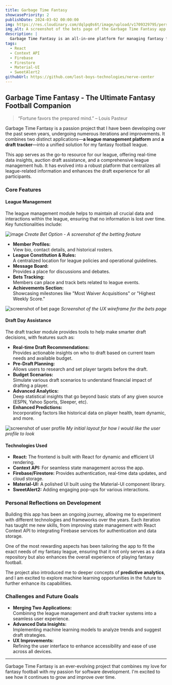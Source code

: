 ```yaml
---
title: Garbage Time Fantasy
showcasePriority: 2
publishDate: 2024-03-02 00:00:00
img: https://res.cloudinary.com/dqlpq0s6t/image/upload/v1709329795/personal_website_v1/portfolio/all_bets_gfsdzt.jpg
img_alt: A screenshot of the bets page of the Garbage Time Fantasy app
description: |
  Garbage Time Fantasy is an all-in-one platform for managing fantasy football leagues, draft day assistance, and league member engagement.
tags:
  - React
  - Context API
  - Firebase
  - Firestore
  - Material-UI
  - SweetAlert2
githubUrl: https://github.com/lost-boys-technologies/nerve-center
---
```


## Garbage Time Fantasy - The Ultimate Fantasy Football Companion

> “Fortune favors the prepared mind.” – Louis Pasteur

Garbage Time Fantasy is a passion project that I have been developing over the past seven years, undergoing numerous iterations and improvements. It combines two distinct applications—**a league management platform** and **a draft tracker**—into a unified solution for my fantasy football league.

This app serves as the go-to resource for our league, offering real-time data insights, auction draft assistance, and a comprehensive league management hub. It has evolved into a robust platform that centralizes all league-related information and enhances the draft experience for all participants.

### Core Features

#### **League Management**
The league management module helps to maintain all crucial data and interactions within the league, ensuring that no information is lost over time. Key functionalities include:

![image](https://res.cloudinary.com/dqlpq0s6t/image/upload/v1709329795/personal_website_v1/portfolio/create_bet_option_heoveu.jpg)
*Create Bet Option - A screenshot of the betting feature*

- **Member Profiles:**  
  View bio, contact details, and historical rosters.
- **League Constitution & Rules:**  
  A centralized location for league policies and operational guidelines.
- **Message Board:**  
  Provides a place for discussions and debates.
- **Bets Tracking:**  
  Members can place and track bets related to league events.
- **Achievements Section:**  
  Showcasing milestones like "Most Waiver Acquisitions" or "Highest Weekly Score."

![screenshot of bet page](https://res.cloudinary.com/dqlpq0s6t/image/upload/v1738268089/personal_website_MK2/garbage_time_fantasy_bet_wireframe_dqwon8.jpg)
*Screenshot of the UX wireframe for the bets page*

#### **Draft Day Assistance**
The draft tracker module provides tools to help make smarter draft decisions, with features such as:

- **Real-time Draft Recommendations:**  
  Provides actionable insights on who to draft based on current team needs and available budget.
- **Pre-Draft Planning:**  
  Allows users to research and set player targets before the draft.
- **Budget Scenarios:**  
  Simulate various draft scenarios to understand financial impact of drafting a player.
- **Advanced Analytics:**  
  Deep statistical insights that go beyond basic stats of any given source (ESPN, Yahoo Sports, Sleeper, etc).
- **Enhanced Predictions:**  
  Incorporating factors like historical data on player health, team dynamic, and more.

![screenshot of user profile](https://res.cloudinary.com/dqlpq0s6t/image/upload/v1738268087/personal_website_MK2/garbage_time_fantasy_user_profile_wireframe_fwzq6w.jpg)
*My initial layout for how I would like the user profile to look*

#### **Technologies Used**

- **React:** The frontend is built with React for dynamic and efficient UI rendering.
- **Context API:** For seamless state management across the app.
- **Firebase/Firestore:** Provides authentication, real-time data updates, and cloud storage.
- **Material-UI:** A polished UI built using the Material-UI component library.
- **SweetAlert2:** Adding engaging pop-ups for various interactions.

### Personal Reflections on Development

Building this app has been an ongoing journey, allowing me to experiment with different technologies and frameworks over the years. Each iteration has taught me new skills, from improving state management with React Context API to integrating Firebase services for authentication and data storage.

One of the most rewarding aspects has been tailoring the app to fit the exact needs of my fantasy league, ensuring that it not only serves as a data repository but also enhances the overall experience of playing fantasy football.

The project also introduced me to deeper concepts of **predictive analytics**, and I am excited to explore machine learning opportunities in the future to further enhance its capabilities.

### Challenges and Future Goals

- **Merging Two Applications:**  
  Combining the league management and draft tracker systems into a seamless user experience.
- **Advanced Data Insights:**  
  Implementing machine learning models to analyze trends and suggest draft strategies.
- **UX Improvements:**  
  Refining the user interface to enhance accessibility and ease of use across all devices.

---

Garbage Time Fantasy is an ever-evolving project that combines my love for fantasy football with my passion for software development. I'm excited to see how it continues to grow and improve over time.
